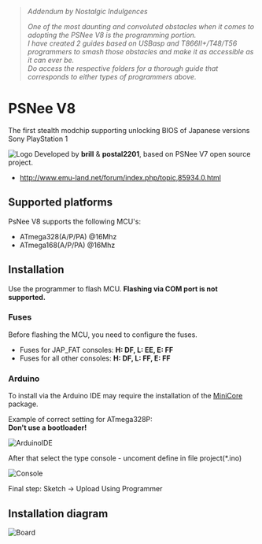 >_Addendum by Nostalgic Indulgences_
>
>_One of the most daunting and convoluted obstacles when it comes to adopting the PSNee V8 is the programming portion._  
>_I have created 2 guides based on USBasp and T866II+/T48/T56 programmers to smash those obstacles and make it as accessible as it can ever be._  
>_Do access the respective folders for a thorough guide that corresponds to either types of programmers above._

# PSNee V8

The first stealth modchip supporting unlocking BIOS of Japanese versions Sony PlayStation 1

![Logo](images/PSNee_V8_logo.png)
Developed by **brill** & **postal2201**, based on PSNee V7 open source project.  
- http://www.emu-land.net/forum/index.php/topic,85934.0.html

## Supported platforms
PsNee V8 supports the following MCU's:  
- ATmega328(A/P/PA) @16Mhz  
- ATmega168(A/P/PA) @16Mhz  

## Installation
Use the programmer to flash MCU. 
**Flashing via COM port is not supported.**

### Fuses
Before flashing the MCU, you need to configure the fuses.  
- Fuses for JAP_FAT consoles: **H: DF, L: EE, E: FF**  
- Fuses for all other consoles: **H: DF, L: FF, E: FF**  

### Arduino
To install via the Arduino IDE may require the installation of the [MiniCore](https://github.com/MCUdude/MiniCore) package.

Example of correct setting for ATmega328P:\
**Don't use a bootloader!**

![ArduinoIDE](images/example.png)

After that select the type console - uncoment define in file project(*.ino)

![Console](images/console.png)

Final step: Sketch -> Upload Using Programmer

## Installation diagram
![Board](images/PSNee_V8_pinout.png)
